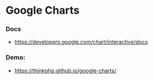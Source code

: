 # Google Charts
### Docs
* https://developers.google.com/chart/interactive/docs
### Demo:
* https://thinkphp.github.io/google-charts/
